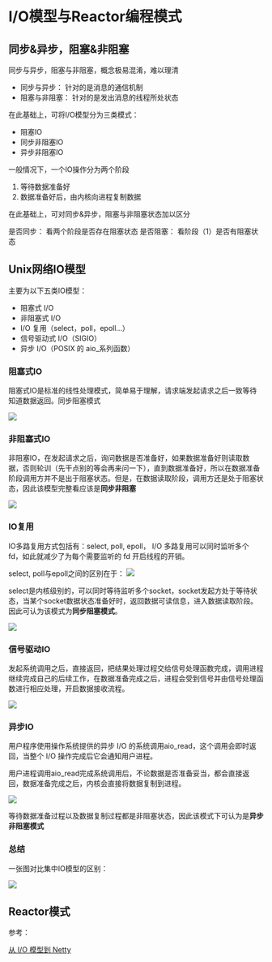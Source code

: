 # I/O模型与Reactor编程模式

## 同步&异步，阻塞&非阻塞

同步与异步，阻塞与非阻塞，概念极易混淆，难以理清

* 同步与异步： 针对的是消息的通信机制
* 阻塞与非阻塞： 针对的是发出消息的线程所处状态

在此基础上，可将I/O模型分为三类模式：

* 阻塞IO
* 同步非阻塞IO
* 异步非阻塞IO

一般情况下，一个IO操作分为两个阶段

1. 等待数据准备好
2. 数据准备好后，由内核向进程复制数据

在此基础上，可对同步&异步，阻塞与非阻塞状态加以区分

是否同步： 看两个阶段是否存在阻塞状态
是否阻塞： 看阶段（1）是否有阻塞状态

## Unix网络IO模型

主要为以下五类IO模型：

* 阻塞式 I/O
* 非阻塞式 I/O
* I/O 复用（select，poll，epoll...）
* 信号驱动式 I/O（SIGIO）
* 异步 I/O（POSIX 的 aio_系列函数）

### 阻塞式IO

阻塞式IO是标准的线性处理模式，简单易于理解，请求端发起请求之后一致等待知道数据返回。同步阻塞模式

![](https://lc-mhke0kuv.cn-n1.lcfile.com/97ddb24bef7e8f445e16.png)


### 非阻塞式IO

非阻塞IO，在发起请求之后，询问数据是否准备好，如果数据准备好则读取数据，否则轮训（先干点别的等会再来问一下），直到数据准备好，所以在数据准备阶段调用方并不是出于阻塞状态。但是，在数据读取阶段，调用方还是处于阻塞状态，因此该模型完整看应该是**同步非阻塞**

![](https://lc-mhke0kuv.cn-n1.lcfile.com/1d806ad741f74c2833f3.png)

### IO复用

IO多路复用方式包括有：select, poll, epoll， I/O 多路复用可以同时监听多个 fd，如此就减少了为每个需要监听的 fd 开启线程的开销。

select, poll与epoll之间的区别在于：
![](https://oscimg.oschina.net/oscnet/56233af10105512cba59a1be13ffffa9c5d.jpg)

select是内核级别的，可以同时等待监听多个socket，socket发起方处于等待状态，当某个socket数据状态准备好时，返回数据可读信息，进入数据读取阶段。因此可认为该模式为**同步阻塞模式**。

![](https://lc-mhke0kuv.cn-n1.lcfile.com/0dded096fb8290ccf980.png)


### 信号驱动IO

发起系统调用之后，直接返回，把结果处理过程交给信号处理函数完成，调用进程继续完成自己的后续工作，在数据准备完成之后，进程会受到信号并由信号处理函数进行相应处理，开启数据接收流程。

![](https://lc-mhke0kuv.cn-n1.lcfile.com/ff79e80c581163292594.png)

### 异步IO

用户程序使用操作系统提供的异步 I/O 的系统调用aio_read，这个调用会即时返回，当整个 I/O 操作完成后它会通知用户进程。

用户进程调用aio_read完成系统调用后，不论数据是否准备妥当，都会直接返回，数据准备完成之后，内核会直接将数据复制到进程。

![](https://lc-mhke0kuv.cn-n1.lcfile.com/554280a61c6141e2bbc8.png)

等待数据准备过程以及数据复制过程都是非阻塞状态，因此该模式下可认为是**异步非阻塞模式**

### 总结

一张图对比集中IO模型的区别：

![](https://raw.githubusercontent.com/waylau/essential-java/master/images/net/1-12%20Comparison%20of%20the%20five%20IO%20models.png)


## Reactor模式







参考：

[从 I/O 模型到 Netty](https://juejin.im/post/58bbaee6ac502e006b02f607)